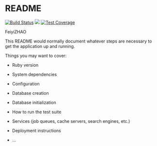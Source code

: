 # README

[![Build Status](https://travis-ci.com/FeiyiZHAO/PROJET-BACK-A.svg?branch=master)](https://travis-ci.com/FeiyiZHAO/PROJET-BACK-A)
<a href="https://codeclimate.com/github/FeiyiZHAO/PROJET-BACK-A/maintainability"><img src="https://api.codeclimate.com/v1/badges/8d71f0828905042a0b2e/maintainability" /></a>
[![Test Coverage](https://api.codeclimate.com/v1/badges/8d71f0828905042a0b2e/test_coverage)](https://codeclimate.com/github/FeiyiZHAO/PROJET-BACK-A/test_coverage)

FeiyiZHAO


This README would normally document whatever steps are necessary to get the
application up and running.

Things you may want to cover:

* Ruby version

* System dependencies

* Configuration

* Database creation

* Database initialization

* How to run the test suite

* Services (job queues, cache servers, search engines, etc.)

* Deployment instructions

* ...
